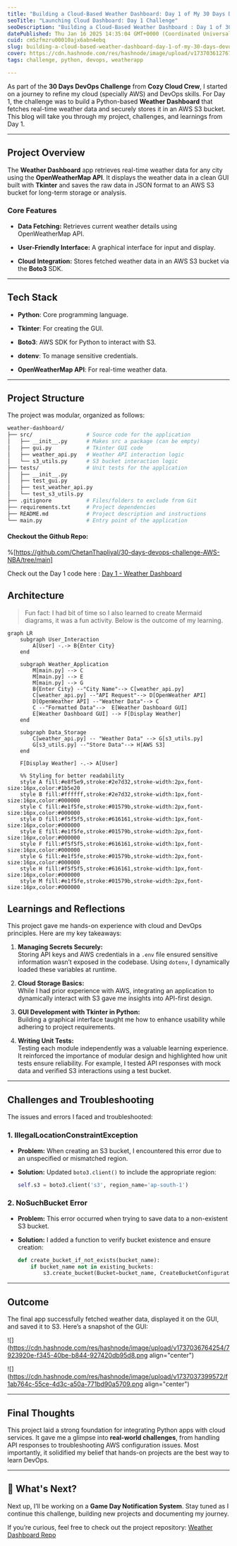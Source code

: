 ```yaml
---
title: "Building a Cloud-Based Weather Dashboard: Day 1 of My 30 Days DevOps Challenge"
seoTitle: "Launching Cloud Dashboard: Day 1 Challenge"
seoDescription: "Building a Cloud-Based Weather Dashboard : Day 1 of 30 Days DevOps Challenge insights and learnings"
datePublished: Thu Jan 16 2025 14:35:04 GMT+0000 (Coordinated Universal Time)
cuid: cm5zfmzru00010ajx6abn4ebq
slug: building-a-cloud-based-weather-dashboard-day-1-of-my-30-days-devops-challenge
cover: https://cdn.hashnode.com/res/hashnode/image/upload/v1737036127675/fdf1784c-8641-42bb-83f8-a4cc535bdf33.png
tags: challenge, python, devops, weatherapp

---
```


As part of the **30 Days DevOps Challenge** from **Cozy Cloud Crew**, I started on a journey to refine my cloud (specially AWS) and DevOps skills. For Day 1, the challenge was to build a Python-based **Weather Dashboard** that fetches real-time weather data and securely stores it in an AWS S3 bucket. This blog will take you through my project, challenges, and learnings from Day 1.

---

## **Project Overview**

The **Weather Dashboard** app retrieves real-time weather data for any city using the **OpenWeatherMap API**. It displays the weather data in a clean GUI built with **Tkinter** and saves the raw data in JSON format to an AWS S3 bucket for long-term storage or analysis.

### **Core Features**

* **Data Fetching:** Retrieves current weather details using OpenWeatherMap API.
    
* **User-Friendly Interface:** A graphical interface for input and display.
    
* **Cloud Integration:** Stores fetched weather data in an AWS S3 bucket via the **Boto3** SDK.
    

---

## **Tech Stack**

* **Python**: Core programming language.
    
* **Tkinter**: For creating the GUI.
    
* **Boto3**: AWS SDK for Python to interact with S3.
    
* **dotenv**: To manage sensitive credentials.
    
* **OpenWeatherMap API**: For real-time weather data.
    

---

## **Project Structure**

The project was modular, organized as follows:

```bash
weather-dashboard/
├── src/                 # Source code for the application
│   ├── __init__.py      # Makes src a package (can be empty)
│   ├── gui.py           # Tkinter GUI code
│   ├── weather_api.py   # Weather API interaction logic
│   └── s3_utils.py      # S3 bucket interaction logic
├── tests/               # Unit tests for the application
│   ├── __init__.py     
│   ├── test_gui.py
│   ├── test_weather_api.py
│   └── test_s3_utils.py
├── .gitignore           # Files/folders to exclude from Git
├── requirements.txt     # Project dependencies
├── README.md            # Project description and instructions
└── main.py              # Entry point of the application
```

#### Checkout the Github Repo:

%[https://github.com/ChetanThapliyal/30-days-devops-challenge-AWS-NBA/tree/main] 

Check out the Day 1 code here : [Day 1 - Weather Dashboard](https://github.com/ChetanThapliyal/30-days-devops-challenge-AWS-NBA/tree/main/day1-weather-dashboard)

## Architecture

> Fun fact: I had bit of time so I also learned to create Mermaid diagrams, it was a fun activity. Below is the outcome of my learning.

```mermaid
graph LR
    subgraph User_Interaction
        A[User] -.-> B{Enter City}
    end
    
    subgraph Weather_Application
        M[main.py] --> C
        M[main.py] --> E
        M[main.py] --> G
        B{Enter City} --"City Name"--> C[weather_api.py]
        C[weather_api.py] --"API Request"--> D[OpenWeather API]
        D[OpenWeather API] --"Weather Data"--> C
        C --"Formatted Data"-->  E[Weather Dashboard GUI]
        E[Weather Dashboard GUI] --> F[Display Weather]
    end

    subgraph Data_Storage
        C[weather_api.py] -- "Weather Data" --> G[s3_utils.py]
        G[s3_utils.py] --"Store Data"--> H[AWS S3]
    end

    F[Display Weather] -.-> A[User]

    %% Styling for better readability
    style A fill:#e8f5e9,stroke:#2e7d32,stroke-width:2px,font-size:16px,color:#1b5e20
    style B fill:#ffffff,stroke:#2e7d32,stroke-width:1px,font-size:16px,color:#000000
    style C fill:#e1f5fe,stroke:#01579b,stroke-width:2px,font-size:16px,color:#000000
    style D fill:#f5f5f5,stroke:#616161,stroke-width:1px,font-size:16px,color:#000000
    style E fill:#e1f5fe,stroke:#01579b,stroke-width:2px,font-size:16px,color:#000000
    style F fill:#f5f5f5,stroke:#616161,stroke-width:1px,font-size:16px,color:#000000
    style G fill:#e1f5fe,stroke:#01579b,stroke-width:2px,font-size:16px,color:#000000
    style H fill:#f5f5f5,stroke:#616161,stroke-width:1px,font-size:16px,color:#000000
    style M fill:#e1f5fe,stroke:#01579b,stroke-width:2px,font-size:16px,color:#000000
```

## **Learnings and Reflections**

This project gave me hands-on experience with cloud and DevOps principles. Here are my key takeaways:

1. **Managing Secrets Securely:**  
    Storing API keys and AWS credentials in a `.env` file ensured sensitive information wasn’t exposed in the codebase. Using `dotenv`, I dynamically loaded these variables at runtime.
    
2. **Cloud Storage Basics:**  
    While I had prior experience with AWS, integrating an application to dynamically interact with S3 gave me insights into API-first design.
    
3. **GUI Development with Tkinter in Python:**  
    Building a graphical interface taught me how to enhance usability while adhering to project requirements.
    
4. **Writing Unit Tests:**  
    Testing each module independently was a valuable learning experience. It reinforced the importance of modular design and highlighted how unit tests ensure reliability. For example, I tested API responses with mock data and verified S3 interactions using a test bucket.
    

---

## **Challenges and Troubleshooting**

The issues and errors I faced and troubleshooted:

### **1\. IllegalLocationConstraintException**

* **Problem:** When creating an S3 bucket, I encountered this error due to an unspecified or mismatched region.
    
* **Solution:** Updated `boto3.client()` to include the appropriate region:
    
    ```python
    self.s3 = boto3.client('s3', region_name='ap-south-1')
    ```
    

### **2\. NoSuchBucket Error**

* **Problem:** This error occurred when trying to save data to a non-existent S3 bucket.
    
* **Solution:** I added a function to verify bucket existence and ensure creation:
    
    ```python
    def create_bucket_if_not_exists(bucket_name):
        if bucket_name not in existing_buckets:
            s3.create_bucket(Bucket=bucket_name, CreateBucketConfiguration={'LocationConstraint': 'ap-south-1'})
    ```
    

---

## **Outcome**

The final app successfully fetched weather data, displayed it on the GUI, and saved it to S3. Here’s a snapshot of the GUI:

![](https://cdn.hashnode.com/res/hashnode/image/upload/v1737036764254/7923920e-f345-40be-b844-927420db95d8.png align="center")

![](https://cdn.hashnode.com/res/hashnode/image/upload/v1737037399572/f1ab764c-55ce-4d3c-a50a-771bd90a5709.png align="center")

---

## **Final Thoughts**

This project laid a strong foundation for integrating Python apps with cloud services. It gave me a glimpse into **real-world challenges**, from handling API responses to troubleshooting AWS configuration issues. Most importantly, it solidified my belief that hands-on projects are the best way to learn DevOps.

---

## 🚀 **What's Next?**

Next up, I’ll be working on a **Game Day Notification System**. Stay tuned as I continue this challenge, building new projects and documenting my journey.

If you’re curious, feel free to check out the project repository: [Weather Dashboard Repo](https://github.com/ChetanThapliyal/30-days-devops-challenge-AWS-NBA/tree/main/day1-weather-dashboard)